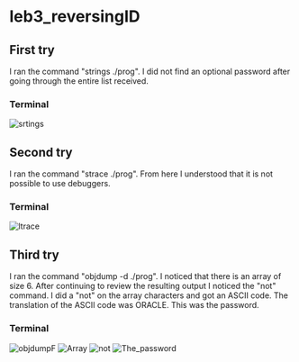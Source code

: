 # leb3_reversingID

## First try
I ran the command "strings ./prog".
I did not find an optional password after going through the entire list received.

### Terminal

![srtings](https://user-images.githubusercontent.com/120071641/236434201-b7d5edcc-272c-424d-9572-79d4d53cd6e9.png)


## Second try 
I ran the command "strace ./prog".
From here I understood that it is not possible to use debuggers.

### Terminal

![ltrace](https://user-images.githubusercontent.com/120071641/236436029-fcae43bb-8ac6-4877-b840-c764f7cfa5b9.png)

## Third try
I ran the command "objdump -d ./prog".
I noticed that there is an array of size 6.
After continuing to review the resulting output I noticed the "not" command.
I did a "not" on the array characters and got an ASCII code.
The translation of the ASCII code was ORACLE.
This was the password.


### Terminal

![objdumpF](https://user-images.githubusercontent.com/120071641/236437497-0700df92-2c0d-4da0-982f-5065ab69f949.png)
![Array](https://user-images.githubusercontent.com/120071641/236437629-522e1f26-2401-404a-bb85-cccc911054a8.png)
![not](https://user-images.githubusercontent.com/120071641/236438891-c67ff48e-0bd7-4039-9db9-783ac81862c4.png)
![The_password](https://user-images.githubusercontent.com/120071641/236439406-dadb9769-e408-452a-a6be-79b53cffa596.png)
